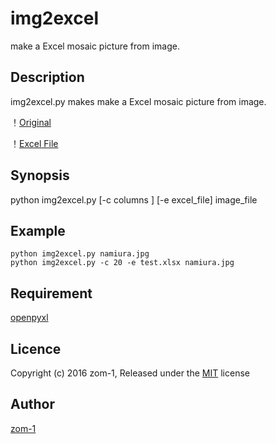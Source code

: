 img2excel
====
make a Excel mosaic picture from image.

## Description
img2excel.py makes make a Excel mosaic picture from image.

！[Original](https://github.com/zom-1/img2excel.git/namiura_small.jpg)

！[Excel File](https://github.com/zom-1/img2excel.git/namiura_excel_small.jpg)

## Synopsis

 python img2excel.py  [-c columns ] [-e excel_file] image_file


## Example
```
python img2excel.py namiura.jpg
python img2excel.py -c 20 -e test.xlsx namiura.jpg
```

## Requirement
[openpyxl](https://openpyxl.readthedocs.org/)

<!--
## See also
-->

## Licence
Copyright (c) 2016 zom-1, Released under the
 [MIT](http://opensource.org/licenses/mit-license.php) license

## Author
[zom-1](https://github.com/zom-1)
